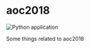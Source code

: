 # aoc2018

![Python application](https://github.com/kelvinn/aoc2018/workflows/Python%20application/badge.svg)

Some things related to aoc2018
